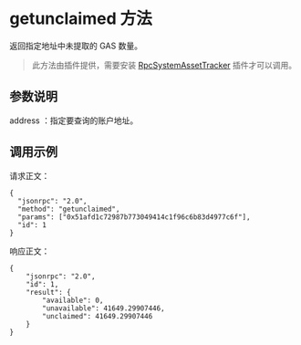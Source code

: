# getunclaimed 方法

返回指定地址中未提取的 GAS 数量。

> 此方法由插件提供，需要安装 [RpcSystemAssetTracker](https://github.com/BhpAlpha/bhp-plugins/releases) 插件才可以调用。

## 参数说明

address ：指定要查询的账户地址。

## 调用示例

请求正文：

```
{
  "jsonrpc": "2.0",
  "method": "getunclaimed",
  "params": ["0x51afd1c72987b773049414c1f96c6b83d4977c6f"],
  "id": 1
}
```

响应正文：

```
{
    "jsonrpc": "2.0",
    "id": 1,
    "result": {
        "available": 0,
        "unavailable": 41649.29907446,
        "unclaimed": 41649.29907446
    }
}
```
